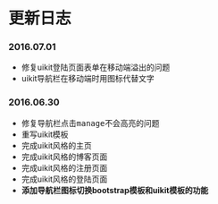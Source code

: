 # 更新日志

### 2016.07.01
- 修复uikit登陆页面表单在移动端溢出的问题
- uikit导航栏在移动端时用图标代替文字

### 2016.06.30
- 修复导航栏点击<kbd>manage</kbd>不会高亮的问题
- 重写uikit模板
- 完成uikit风格的主页
- 完成uikit风格的博客页面
- 完成uikit风格的注册页面
- 完成uikit风格的登陆页面
- **添加导航栏图标切换bootstrap模板和uikit模板的功能**
